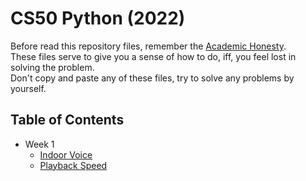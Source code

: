 # CS50 Python (2022)

Before read this repository files, remember the [Academic Honesty](https://cs50.harvard.edu/x/honesty/).
<br/>
These files serve to give you a sense of how to do, iff, you feel lost in solving the problem.
<br/>
Don't copy and paste any of these files, try to solve any problems by yourself.

## Table of Contents
  * Week 1
    * [Indoor Voice](./week1/indoor/indoor.py)
    * [Playback Speed](./week1/playback/playback.py)

